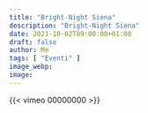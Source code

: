 ```yaml
---
title: "Bright-Night Siena"
description: "Bright-Night Siena"
date: 2021-10-02T09:00:00+01:00
draft: false
author: Me
tags: [ "Eventi" ]
image_webp:
image:
---
```


{{< vimeo 00000000 >}}
